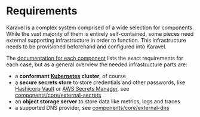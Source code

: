 # Requirements

Karavel is a complex system comprised of a wide selection for components. While the vast majority of them
is entirely self-contained, some pieces need external supporting infrastructure in order to function. This infrastructure
needs to be provisioned beforehand and configured into Karavel.

The [documentation for each component](./components/index.md) lists the exact requirements for each case, but as a general
overview the needed infrastructure parts are:

- a **conformant [Kubernetes] cluster**, of course
- a **secure secrets store** to store credentials and other passwords, like [Hashicorp Vault] or [AWS Secrets Manager],
see [components/core/external-secrets]
- an **object storage server** to store data like metrics, logs and traces
- a supported DNS provider, see [components/core/external-dns]

[Kubernetes]: https://kubernetes.io
[Hashicorp Vault]: https://vaultproject.io/]
[AWS Secrets Manager]: https://aws.amazon.com/secrets-manager/
[components/core/external-secrets]: ./components/core/external-secrets.md
[components/core/external-dns]: ./components/core/external-dns.md

